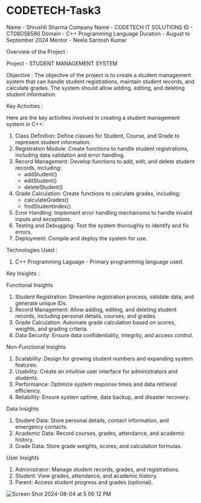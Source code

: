 # CODETECH-Task3

Name - Shrushti Sharma 
Company Name - CODETECH IT SOLUTIONS 
ID - CT08DS6586
Domain - C++ Programming Language 
Duration - August to September 2024
Mentor - Neela Santosh Kumar

Overview of the Project :

Project - STUDENT MANAGEMENT SYSTEM

Objective :
The objective of the project is to create a student management system 
that can handle student registrations, maintain student records, and calculate grades. 
The system should allow adding, editing, and deleting student information.

Key Activities :

Here are the key activities involved in creating a student management system in C++:

1. Class Definition: Define classes for Student, Course, and Grade to represent student information.
2. Registration Module: Create functions to handle student registrations, including data validation and error handling.
3. Record Management: Develop functions to add, edit, and delete student records, including:
    - addStudent()
    - editStudent()
    - deleteStudent()
4. Grade Calculation: Create functions to calculate grades, including:
    - calculateGrades()
    - findStudentIndex()
5. Error Handling: Implement error handling mechanisms to handle invalid inputs and exceptions.
6. Testing and Debugging: Test the system thoroughly to identify and fix errors.
7. Deployment: Compile and deploy the system for use.

Technologies Used :

1. C++ Programming Laguage - Primary programming language used.

Key Insights :

Functional Insights

1. Student Registration: Streamline registration process, validate data, and generate unique IDs.
2. Record Management: Allow adding, editing, and deleting student records, including personal details, courses, and grades.
3. Grade Calculation: Automate grade calculation based on scores, weights, and grading criteria.
4. Data Security: Ensure data confidentiality, integrity, and access control.

Non-Functional Insights

1. Scalability: Design for growing student numbers and expanding system features.
2. Usability: Create an intuitive user interface for administrators and students.
3. Performance: Optimize system response times and data retrieval efficiency.
4. Reliability: Ensure system uptime, data backup, and disaster recovery.

Data Insights

1. Student Data: Store personal details, contact information, and emergency contacts.
2. Academic Data: Record courses, grades, attendance, and academic history.
3. Grade Data: Store grade weights, scores, and calculation formulas.

User Insights

1. Administrator: Manage student records, grades, and registrations.
2. Student: View grades, attendance, and academic history.
3. Parent: Access student progress and grades (optional).



![Screen Shot 2024-08-04 at 5 06 12 PM](https://github.com/user-attachments/assets/9c6c0b6a-24e1-4581-a37b-cb3282ffff7a)
